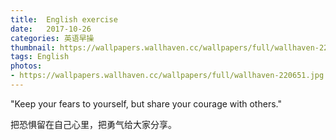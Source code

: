 ```yaml
---
title:  English exercise
date:   2017-10-26
categories: 英语早操
thumbnail: https://wallpapers.wallhaven.cc/wallpapers/full/wallhaven-220651.jpg
tags: English
photos:
- https://wallpapers.wallhaven.cc/wallpapers/full/wallhaven-220651.jpg
---
```


"Keep your fears to yourself, but share your courage with others."
<p>把恐惧留在自己心里，把勇气给大家分享。</p>
